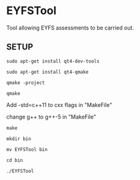 # EYFSTool
Tool allowing EYFS assessments to be carried out.

## SETUP

`sudo apt-get install qt4-dev-tools` 

`sudo apt-get install qt4-qmake`

`qmake -project`

`qmake`

Add -std=c++11 to cxx flags in "MakeFile"

change g++ to g++-5 in "MakeFile"

`make`

`mkdir bin`

`mv EYFSTool bin`

`cd bin`

`./EYFSTool`
